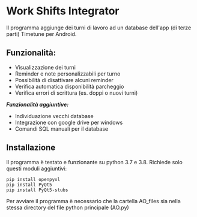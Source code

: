 # Work Shifts Integrator
Il programma aggiunge dei turni di lavoro ad un database dell'app (di terze parti) Timetune per Android.

## Funzionalità:
- Visualizzazione dei turni
- Reminder e note personalizzabili per turno
- Possibilità di disattivare alcuni reminder
- Verifica automatica disponibilità parcheggio
- Verifica errori di scrittura (es. doppi o nuovi turni)

***Funzionalità aggiuntive:***
- Individuazione vecchi database
- Integrazione con google drive per windows
- Comandi SQL manuali per il database

## Installazione
Il programma è testato e funzionante su python 3.7 e 3.8. Richiede solo questi moduli aggiuntivi:
```shell
pip install openpyxl
pip install PyQt5
pip install PyQt5-stubs
```
Per avviare il programma è necessario che la cartella AO_files
sia nella stessa directory del file python principale (AO.py)
